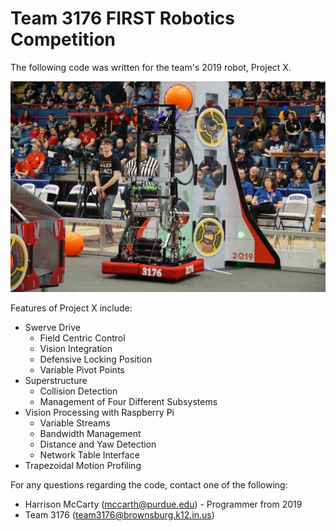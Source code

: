 # Team 3176 FIRST Robotics Competition

The following code was written for the team's 2019 robot, Project X. 

![Project X Photo](ProjectX-Picture.jpg)

Features of Project X include: 

- Swerve Drive
   - Field Centric Control 
   - Vision Integration
   - Defensive Locking Position
   - Variable Pivot Points
- Superstructure
   - Collision Detection 
   - Management of Four Different Subsystems
- Vision Processing with Raspberry Pi
   - Variable Streams
   - Bandwidth Management
   - Distance and Yaw Detection
   - Network Table Interface
- Trapezoidal Motion Profiling 

For any questions regarding the code, contact one of the following: 
- Harrison McCarty (mccarth@purdue.edu) - Programmer from 2019
- Team 3176 (team3176@brownsburg.k12.in.us)
 
   
